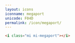 ```yaml
---
layout: icons
iconname: megaport
unicode: F04D
permalink: /icon/megaport/
---
```


``` html
<i class="mi mi-megaport"></i>
```
